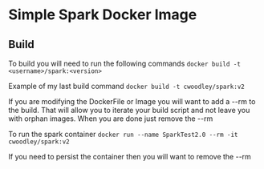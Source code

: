 # Simple Spark Docker Image
## Build
To build you will need to run the following commands
`docker build -t <username>/spark:<version>`

Example of my last build command
`docker build -t cwoodley/spark:v2`

If you are modifying the DockerFile or Image you will want to add a --rm to the build. That will allow you to iterate your build script and not leave you with orphan images. When you are done just remove the --rm

To run the spark container
 `docker run --name SparkTest2.0 --rm -it cwoodley/spark:v2`

If you need to persist the container then you will want to remove the --rm
